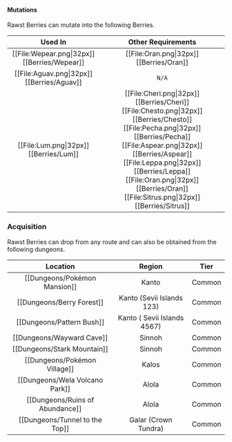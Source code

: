 #### Mutations
Rawst Berries can mutate into the following Berries.

| Used In                                       | Other Requirements |
| :---:                                         | :---: |
| [[File:Wepear.png\|32px]] [[Berries/Wepear]]  | [[File:Oran.png\|32px]] [[Berries/Oran]] |
| [[File:Aguav.png\|32px]] [[Berries/Aguav]]    | `N/A` |
| [[File:Lum.png\|32px]] [[Berries/Lum]]        | [[File:Cheri.png\|32px]] [[Berries/Cheri]] [[File:Chesto.png\|32px]] [[Berries/Chesto]] [[File:Pecha.png\|32px]] [[Berries/Pecha]] [[File:Aspear.png\|32px]] [[Berries/Aspear]] [[File:Leppa.png\|32px]] [[Berries/Leppa]] [[File:Oran.png\|32px]] [[Berries/Oran]] [[File:Sitrus.png\|32px]] [[Berries/Sitrus]] |

### Acquisition
Rawst Berries can drop from any route and can also be obtained from the following dungeons.

| Location	                        | Region | Tier	    |
| :---:                             | :---:     | :---:         |
| [[Dungeons/Pokémon Mansion]]      | Kanto | Common    |
| [[Dungeons/Berry Forest]]	        | Kanto (Sevii Islands 123) | Common	|
| [[Dungeons/Pattern Bush]]	        | Kanto ( 	Sevii Islands 4567) | Common	|
| [[Dungeons/Wayward Cave]]	        | Sinnoh | Common	|
| [[Dungeons/Stark Mountain]]	    | Sinnoh | Common	|
| [[Dungeons/Pokémon Village]]	    | Kalos | Common	|
| [[Dungeons/Wela Volcano Park]]    | Alola | Common	|
| [[Dungeons/Ruins of Abundance]]   | Alola | Common	|
| [[Dungeons/Tunnel to the Top]]	| Galar (Crown Tundra) | Common	|